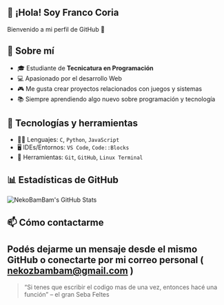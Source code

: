 ## 👋 ¡Hola! Soy Franco Coria

Bienvenido a mi perfil de GitHub 🚀

## 📌 Sobre mí

- 🎓 Estudiante de **Tecnicatura en Programación**
- 💻 Apasionado por el desarrollo Web
- 🎮 Me gusta crear proyectos relacionados con juegos y sistemas
- 📚 Siempre aprendiendo algo nuevo sobre programación y tecnología

## 💼 Tecnologías y herramientas

- 👨‍💻 Lenguajes: `C`, `Python`, `JavaScript`
- 🖥️ IDEs/Entornos: `VS Code`, `Code::Blocks`
- 🔧 Herramientas: `Git`, `GitHub`, `Linux Terminal`

## 📊 Estadísticas de GitHub

![NekoBamBam's GitHub Stats](https://github-readme-stats.vercel.app/api?username=NekoBamBam&show_icons=true&theme=radical)

## 📫 Cómo contactarme

Podés dejarme un mensaje desde el mismo GitHub o conectarte por mi correo personal ( nekozbambam@gmail.com )
---

> “Si tenes que escribir el codigo mas de una vez, entonces hacé una función” – el gran Seba Feltes

